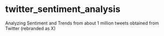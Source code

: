 # twitter_sentiment_analysis
Analyzing Sentiment and Trends from about 1 million tweets obtained from Twitter (rebranded as X)
